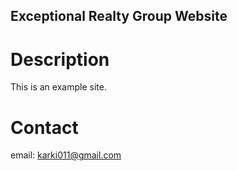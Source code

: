 Exceptional Realty Group Website
---
# Description
This is an example site.

# Contact

email: karki011@gmail.com
